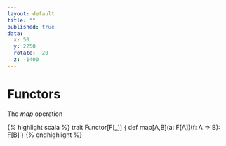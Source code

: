 ```yaml
---
layout: default
title: ""
published: true
data:
  x: 50
  y: 2250
  rotate: -20
  z: -1400
---
```


# Functors #

The *map* operation

{% highlight scala %}
trait Functor[F[_]] {
  def map[A,B](a: F[A])(f: A => B): F[B]
}
{% endhighlight %}